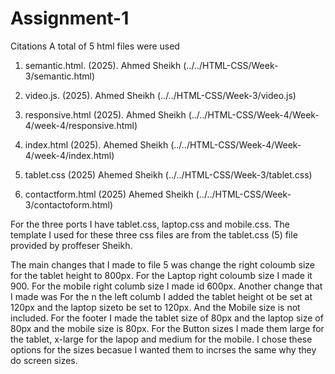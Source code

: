 # Assignment-1
Citations 
A total of 5 html files were used

1. semantic.html. (2025). Ahmed Sheikh  (../../HTML-CSS/Week-3/semantic.html)

2. video.js. (2025). Ahmed Sheikh (../../HTML-CSS/Week-3/video.js)

3. responsive.html (2025). Ahmed Sheikh (../../HTML-CSS/Week-4/Week-4/week-4/responsive.html)

4. index.html (2025). Ahemed Sheikh (../../HTML-CSS/Week-4/Week-4/week-4/index.html)

5. tablet.css (2025) Ahemed Sheikh (../../HTML-CSS/Week-3/tablet.css)

6. contactform.html (2025) Ahemed Sheikh (../../HTML-CSS/Week-3/contactoform.html)




For the three ports I have tablet.css, laptop.css and mobile.css. The template I used for these three css files are from the tablet.css (5) file provided by proffeser Sheikh. 

The main changes that I made to file 5 was change the right coloumb size for the tablet height to 800px. For the Laptop right coloumb size I made it 900. For the mobile right columb size I made id 600px. 
Another change that I made was For the n the left columb I added the tablet height ot be set at 120px and the laptop sizeto be set to 120px. And the Mobile size is not included. For the footer I made the tablet size of 80px and the laptop size of 80px and the mobile size is 80px. 
For the Button sizes I made them large for the tablet, x-large for the lapop and medium for the mobile. I chose these options for the sizes becasue I wanted them to incrses the same why they do screen sizes. 

